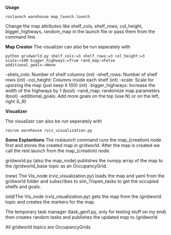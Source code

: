 **Usage** 

```
roslaunch warehouse map_launch.launch
```

Change the map attributes like shelf_cols, shelf_rows, col_height, bigger_highways, random_map in the launch file
or pass them from the command line.

**Map Creator**
The visualizer can also be run seperately with

```
python gridworld.py shelf_cols:=3 shelf_rows:=3 col_height:=3 scale:=100 bigger_highways:=True rand_map:=False additional_goals:=None
```

-shels_cols: Number of shelf columns (int)
-shelf_rows: Number of shelf rows (int)
-col_height: Columns inside each shelf (int)
-scale: Scale for upsizing the map (just keep it 100) (int)
-bigger_highways: Increase the width of the highways by 1 (bool)
-rand_map: randomize map parameters (bool)
-additional_goals: Add more goals on the top (use N) or on the left, right (L,R)


**Visualizer**

The visualizer can also be run seperately with
```
rosrun warehouse rviz_visualization.py
```

**Some Explantions**
The roslaunch command runs the map_(creation) node first and stores the created map in gridworld.
After the map is created we call the rest.launch from the map_(creation) node.

gridworld.py (also the map_node) publishes the numpy array of the map to the /gridworld_base topic as an OccupancyGrid.

(new) The Vis_node (rviz_visualization.py) loads the map and yaml from the gridworld folder and subscribes to sim_?/open_tasks to get the occupied shelfs and goals.

(old)The Vis_node (rviz_visualization.py) gets the map from the /gridworld topic and creates the markers for the map.


The temporary task manager (task_gen1.py, only for testing stuff on my end) then creates random tasks and publishes the updated map to /gridworld

All gridworld topics are OccupancyGrids



